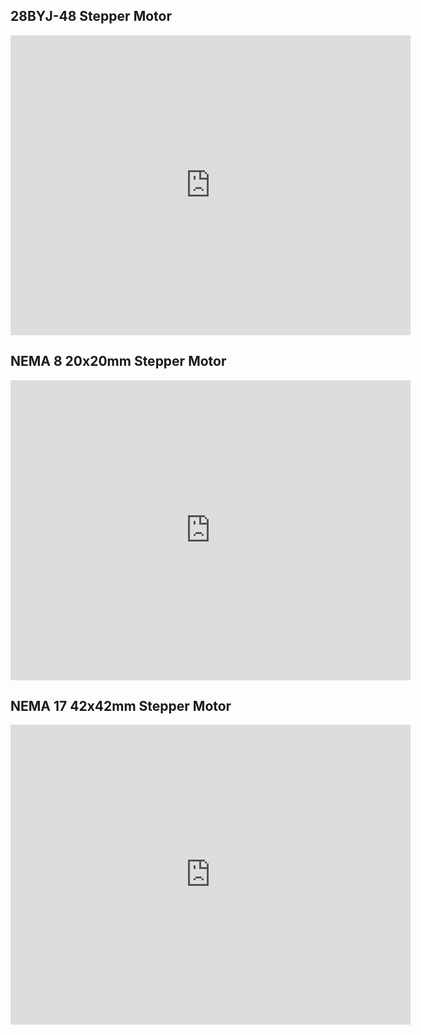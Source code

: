 ## 28BYJ-48 Stepper Motor
<iframe src="https://myhub.autodesk360.com/ue2d5e1af/shares/public/SH9285eQTcf875d3c5395d56f049e8fd5d84?mode=embed" width="640" height="480" allowfullscreen="true" webkitallowfullscreen="true" mozallowfullscreen="true"  frameborder="0"></iframe>

## NEMA 8 20x20mm Stepper Motor
<iframe src="https://myhub.autodesk360.com/ue2d5e1af/shares/public/SH9285eQTcf875d3c53981916ba991b284b1?mode=embed" width="640" height="480" allowfullscreen="true" webkitallowfullscreen="true" mozallowfullscreen="true"  frameborder="0"></iframe>

## NEMA 17 42x42mm Stepper Motor
<iframe src="https://myhub.autodesk360.com/ue2d5e1af/shares/public/SH9285eQTcf875d3c539e34e55ece07fab63?mode=embed" width="640" height="480" allowfullscreen="true" webkitallowfullscreen="true" mozallowfullscreen="true"  frameborder="0"></iframe>